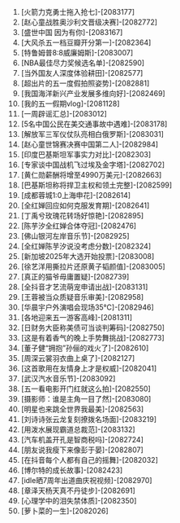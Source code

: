 
1. [火箭力克勇士拖入抢七]-[2083177]
1. [赵心童战胜奥沙利文晋级决赛]-[2082772]
1. [盛世中国 因为有你]-[2083167]
1. [大风杀五一档豆瓣开分第一]-[2082364]
1. [特鲁姆普8:8威廉姆斯]-[2083007]
1. [NBA最佳尽力奖候选名单]-[2082590]
1. [当外国友人深度体验耕田]-[2082577]
1. [超出片的五一度假拍照姿势]-[2082881]
1. [我国海洋新兴产业发展多维向好]-[2082469]
1. [我的五一假期vlog]-[2081128]
1. [一周辟谣汇总]-[2083012]
1. [5名中国公民在美交通事故中遇难]-[2083178]
1. [解放军三军仪仗队亮相白俄罗斯]-[2083031]
1. [赵心童世锦赛决赛中国第二人]-[2082984]
1. [印度巴基斯坦军事实力对比]-[2082303]
1. [专家谈中国战机飞过埃及金字塔]-[2082702]
1. [黄仁勋薪酬将增至4990万美元]-[2082663]
1. [巴基斯坦称将捍卫主权和领土完整]-[2082599]
1. [成都蓉城1:0上海申花]-[2082614]
1. [全红婵回应如何克服发育期]-[2082641]
1. [丁禹兮玫瑰花转场好惊艳]-[2082895]
1. [陈芋汐全红婵合体夺冠]-[2082476]
1. [佛山银河左岸音乐节]-[2082925]
1. [全红婵陈芋汐说没考虑分数]-[2082324]
1. [新加坡2025年大选开始投票]-[2083008]
1. [徐艺洋用撕拉片还原黄子韬颜值]-[2083005]
1. [真正的猫爷毋庸置疑]-[2082739]
1. [全抖音才艺流萌宠申请出战]-[2083131]
1. [王蓉被当众质疑音乐审美]-[2082958]
1. [华晨宇户外演唱会现场35℃]-[2082946]
1. [各地迎来五一游客高峰]-[2081311]
1. [日财务大臣称美债可当谈判筹码]-[2082750]
1. [这是有着香气的晚上手势舞挑战]-[2082773]
1. [董子健“拥抱”孙俪的戏火了]-[2082610]
1. [周深云裳羽衣曲上桌了]-[2082127]
1. [这首歌用在友情身上才是权威]-[2082041]
1. [武汉汽水音乐节]-[2083092]
1. [五一看电影开门红就这么拍]-[2082550]
1. [摄影师：谁是主角一目了然]-[2083080]
1. [明星也来跳全世界我最美]-[2082563]
1. [刘诗诗张云龙复刻撩拨名场面]-[2083219]
1. [用泼水展现霸道总裁范]-[2083132]
1. [汽车机盖开孔是智商税吗]-[2082724]
1. [朋友说我瘦下来像彭于晏]-[2082807]
1. [在抖音每个人都有自己的摇舞]-[2082032]
1. [博尔特的成长故事]-[2082423]
1. [idle晒7周年出道曲庆祝视频]-[2082970]
1. [章泽天杨天真不丹徒步]-[2082691]
1. [心理学中的泪失禁体质]-[2082350]
1. [萝卜菜的一生]-[2082026]